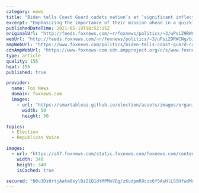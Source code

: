 ```yaml
---
category: news
title: "Biden tells Coast Guard cadets nation’s at ‘significant inflection point,’ calls class dull after joke bombs"
excerpt: "Emphasizing the importance of their mission ahead in a quickly changing world, President Biden told graduating Coast Guard cadets on Wednesday that “we need you badly - that’s not hyperbole.”"
publishedDateTime: 2021-05-19T18:52:15Z
originalUrl: "http://feeds.foxnews.com/~r/foxnews/politics/~3/uPsiZ9RWCNg/biden-tells-coast-guard-cadets-nations-at-significant-inflection-point"
webUrl: "http://feeds.foxnews.com/~r/foxnews/politics/~3/uPsiZ9RWCNg/biden-tells-coast-guard-cadets-nations-at-significant-inflection-point"
ampWebUrl: "https://www.foxnews.com/politics/biden-tells-coast-guard-cadets-nations-at-significant-inflection-point.amp"
cdnAmpWebUrl: "https://www-foxnews-com.cdn.ampproject.org/c/s/www.foxnews.com/politics/biden-tells-coast-guard-cadets-nations-at-significant-inflection-point.amp"
type: article
quality: 156
heat: 156
published: true

provider:
  name: Fox News
  domain: foxnews.com
  images:
    - url: "https://smartableai.github.io/election/assets/images/organizations/foxnews.com-50x50.jpg"
      width: 50
      height: 50

topics:
  - Election
  - Republican Voice

images:
  - url: "https://a57.foxnews.com/static.foxnews.com/foxnews.com/content/uploads/2019/03/340/340/PaulSteinhauser.jpg?ve=1&tl=1"
    width: 340
    height: 340
    isCached: true

secured: "N0u3Ds0rtjAatm8oylBiI1Q1dYMPMnVDg/z6udpmR9czz6f5AsHlL5SHfwdMqO20y6dtN8hwDntN+IrYjOmUcovMKvgsje0dMmDq+VRJ4xu3OSSFEicFKkS1cI7rsQEJyp2YKicRdOmLelu9ruBysHntsWCvfsjzqjsX6Mq3eV1T3f9yrJ9qfyLxZFL5A0KvihFwdQCarzc5r7wBOucCoKEPc9wO4B3Onqydz5EzofQTB623NvVF1c2DInr7uJ2C6gxEYBLExcSOTRrXHpua7mhh1U4xeS6Q8F8mVnOoILLCvBH6C646+w+xchIeZIhIcdtgaWFpfNuQqwyIDSUufKvRgn+P562EBgBC9dPv45o=;CxlnT+KCY+8sz9QZF+Mh7g=="
---
```


